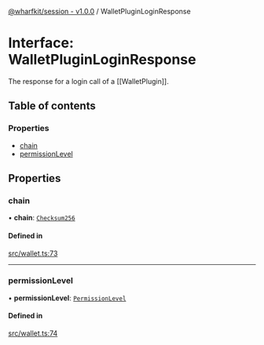 [@wharfkit/session - v1.0.0](/docs/testREADME.md) / WalletPluginLoginResponse

# Interface: WalletPluginLoginResponse

The response for a login call of a [[WalletPlugin]].

## Table of contents

### Properties

- [chain](/docs/testinterfaces/WalletPluginLoginResponse.md#chain)
- [permissionLevel](/docs/testinterfaces/WalletPluginLoginResponse.md#permissionlevel)

## Properties

### chain

• **chain**: [`Checksum256`](/docs/testclasses/Checksum256.md)

#### Defined in

[src/wallet.ts:73](https://github.com/wharfkit/session/blob/3f0b05c/src/wallet.ts#L73)

___

### permissionLevel

• **permissionLevel**: [`PermissionLevel`](/docs/testclasses/PermissionLevel.md)

#### Defined in

[src/wallet.ts:74](https://github.com/wharfkit/session/blob/3f0b05c/src/wallet.ts#L74)

